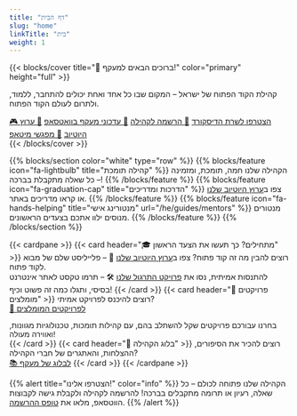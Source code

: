 ```yaml
---
title: "דף הבית"
slug: "home"
linkTitle: "בית"
weight: 1
---
```


{{< blocks/cover title="👋 ברוכים הבאים למעקף!" color="primary" height="full" >}}
<div class="mx-auto">
  <p class="lead">קהילת הקוד הפתוח של ישראל – המקום שבו כל אחד ואחת יכולים להתחבר, ללמוד, ולתרום לעולם הקוד הפתוח.</p>
  <a class="btn btn-lg btn-info me-3 mb-4" href="https://discord.com/invite/a2VyCjRk2M" target="_blank">🎮 הצטרפו לשרת הדיסקורד</a>
  <a class="btn btn-lg btn-primary me-3 mb-4" href="/he/register" target="_blank">📝 הרשמה לקהילה</a>
  <a class="btn btn-lg btn-secondary me-3 mb-4" href="https://chat.whatsapp.com/CCFkZwKn3oD8kJoRLms7ts" target="_blank">📰 עדכוני מעקף בוואטסאפ</a>
  <a class="btn btn-lg btn-danger me-3 mb-4" href="https://www.youtube.com/@maakaf-os" target="_blank">🎥 ערוץ היוטיוב</a>
  <a class="btn btn-lg btn-warning me-3 mb-4" href="https://www.meetup.com/maakaf/" target="_blank">🤝 מפגשי מיטאפ</a>
  <div class="mx-auto mt-5" style="text-align: center;">
    <a class="btn btn-link text-info" href="#td-block-1" aria-label="קרא עוד">
      <i class="fa-solid fa-circle-chevron-down" style="font-size: 400%"></i>
    </a>
  </div>
</div>
{{< /blocks/cover >}}

{{% blocks/section color="white" type="row" %}}
{{% blocks/feature icon="fa-lightbulb" title="קהילה תומכת" %}}
הקהילה שלנו חמה, תומכת, ומזמינה – כל שאלה מתקבלת בברכה!
{{% /blocks/feature %}}
{{% blocks/feature icon="fa-graduation-cap" title="הדרכות ומדריכים" %}}
צפו ב<a href="https://www.youtube.com/@maakaf-os" target="_blank">ערוץ היוטיוב שלנו</a> או קראו מדריכים באתר.
{{% /blocks/feature %}}
{{% blocks/feature icon="fa-hands-helping" title="מנטורינג אישי" url="/he/guides/mentors" %}}
מנטורים מנוסים ילוו אתכם בצעדים הראשונים.
{{% /blocks/feature %}}
{{% /blocks/section %}}

{{< cardpane >}}
  {{< card header="🎓 מתחילים? כך תעשו את הצעד הראשון" >}}
    רוצים להבין מה זה קוד פתוח? צפו ב<a href="https://www.youtube.com/watch?v=vLB93fqlvDE&list=PLFP8kbJw2mot-6WSKS3_4Fmmx-30w6-tj" target="_blank">ערוץ היוטיוב שלנו</a> 🎥 – פלייליסט שלם של מבוא לקוד פתוח.
    <br>
    להתנסות אמיתית, נסו את <a href="/he/guides/how_to_start/" target="_blank">פרויקט התרגול שלנו</a> 🛠️ – תרמו טקסט לאתר אינטרנט בסיסי, ותגלו כמה זה פשוט וכיף!
  {{< /card >}}
  {{< card header="🌟 פרויקטים מומלצים" >}}
    רוצים להיכנס לפרויקט אמיתי?<br>
    <a class="btn btn-outline-primary" href="/he/guides/projects" target="_blank">🔗 לפרויקטים המומלצים</a>
    <div style="margin-top:0.2em; font-size:0.98em;">בחרנו עבורכם פרויקטים שקל להשתלב בהם, עם קהילות תומכות, טכנולוגיות מגוונות, ואווירה מעולה!</div>
  {{< /card >}}
  {{< card header="📝 בלוג הקהילה" >}}
    רוצים להכיר את הסיפורים, ההצלחות, והאתגרים של חברי הקהילה?<br>
    <a class="btn btn-outline-primary" href="/he/blog" target="_blank">📚 לבלוג של מעקף</a>
  {{< /card >}}
{{< /cardpane >}}

{{% alert title="הצטרפו אלינו!" color="info" %}}
הקהילה שלנו פתוחה לכולם – כל שאלה, רעיון או תרומה מתקבלים בברכה! להרשמה לקהילה ולקבלת גישה לקבוצות הווטסאפ, מלאו את <a href="/he/register" target="_blank">טופס ההרשמה</a>.
{{% /alert %}}
